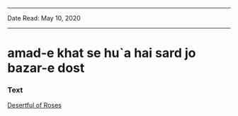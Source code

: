 
---

Date Read: May 10, 2020

---


# amad-e khat se hu`a hai sard jo bazar-e dost


### Text

[Desertful of Roses](http://www.columbia.edu/itc/mealac/pritchett/00ghalib/053/index_053.html)


